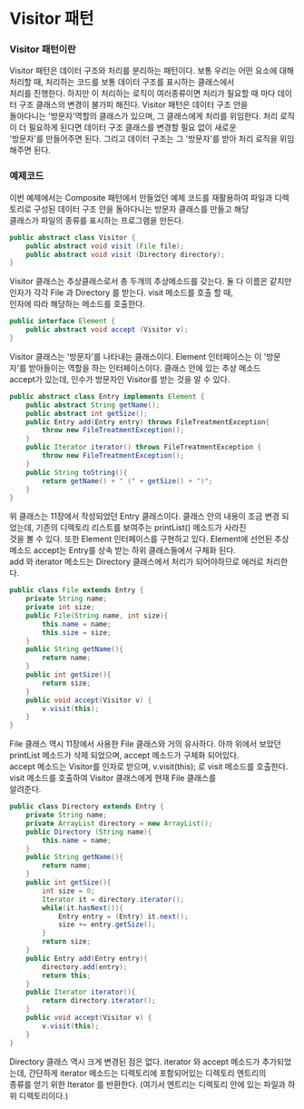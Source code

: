 # Visitor 패턴

### Visitor 패턴이란
Visitor 패턴은 데이터 구조와 처리를 분리하는 패턴이다. 보통 우리는 어떤 요소에 대해 처리할 때, 처리하는 코드를 보통 데이터 구조를 표시하는 클래스에서 \
처리를 진행한다. 하지만 이 처리하는 로직이 여러종류이면 처리가 필요할 때 마다 데이터 구조 클래스의 변경이 불가피 해진다. Visitor 패턴은 데이터 구조 안을\
돌아다니는 '방문자'역할의 클래스가 있으며, 그 클래스에게 처리를 위임한다. 처리 로직이 더 필요하게 된다면 데이터 구조 클래스를 변경할 필요 없이 새로운 \
'방문자'를 만들어주면 된다. 그리고 데이터 구조는 그 '방문자'를 받아 처리 로직을 위임해주면 된다.

### 예제코드
이번 예제에서는 Composite 패턴에서 만들었던 예제 코드를 재활용하여 파일과 디렉토리로 구성된 데이터 구조 안을 돌아다니는 방문자 클래스를 만들고 해당\
클래스가 파일의 종류를 표시하는 프로그램을 만든다.
```java
public abstract class Visitor {
    public abstract void visit (File file);
    public abstract void visit (Directory directory);
}
```
Visitor 클래스는 추상클래스로서 총 두개의 추상메소드를 갖는다. 둘 다 이름은 같지만 인자가 각각 File 과 Directory 를 받는다. visit 메소드를 호출 할 때,\
인자에 따라 해당하는 메소드를 호출한다.

```java
public interface Element {
    public abstract void accept (Visitor v);
}
```
Visitor 클래스는 '방문자'를 나타내는 클래스이다. Element 인터페이스는 이 '방문자'를 받아들이는 역할을 하는 인터페이스이다. 클래스 안에 있는 추상 메소드\
accept가 있는데, 인수가 방문자인 Visitor를 받는 것을 알 수 있다.

```java
public abstract class Entry implements Element {
    public abstract String getName();
    public abstract int getSize();
    public Entry add(Entry entry) throws FileTreatmentException{
        throw new FileTreatmentException();
    }
    public Iterator iterator() throws FileTreatmentException {
        throw new FileTreatmentException();
    }
    public String toString(){
        return getName() + " (" + getSize() + ")";
    }
}
```
위 클래스는 11장에서 작성되었던 Entry 클래스이다. 클래스 안의 내용이 조금 변경 되었는데, 기존의 디렉토리 리스트를 보여주는 printList() 메소드가 사라진\
것을 볼 수 있다. 또한 Element 인터페이스를 구현하고 있다. Element에 선언된 추상 메소드 accept는 Entry를 상속 받는 하위 클래스들에서 구체화 된다.\
add 와 iterator 메소드는 Directory 클래스에서 처리가 되어야하므로 에러로 처리한다.

```java
public class File extends Entry {
    private String name;
    private int size;
    public File(String name, int size){
        this.name = name;
        this.size = size;
    }
    public String getName(){
        return name;
    }
    public int getSize(){
        return size;
    }
    public void accept(Visitor v) {
        v.visit(this);
    }
}
```
File 클래스 역시 11장에서 사용한 File 클래스와 거의 유사하다. 아까 위에서 보았던 printList 메소드가 삭제 되었으며, accept 메소드가 구체화 되어있다.\
accept 메소드는 Visitor를 인자로 받으며, v.visit(this); 로 visit 메소드를 호출한다. visit 메소드를 호출하여 Visitor 클래스에게 현재 File 클래스를\
알려준다.

```java
public class Directory extends Entry {
    private String name;
    private ArrayList directory = new ArrayList();
    public Directory (String name){
        this.name = name;
    }
    public String getName(){
        return name;
    }
    public int getSize(){
        int size = 0;
        Iterator it = directory.iterator();
        while(it.hasNext()){
            Entry entry = (Entry) it.next();
            size += entry.getSize();
        }
        return size;
    }
    public Entry add(Entry entry){
        directory.add(entry);
        return this;
    }
    public Iterator iterator(){
        return directory.iterator();
    }
    public void accept(Visitor v) {
        v.visit(this);
    }
}
```
Directory 클래스 역시 크게 변경된 점은 없다. iterator 와 accept 메소드가 추가되었는데, 간단하게 iterator 메소드는 디렉토리에 포함되어있는 디렉토리 엔트리의\
종류를 얻기 위한 Iterator 를 반환한다. (여기서 엔트리는 디렉토리 안에 있는 파일과 하위 디렉토리이다.)